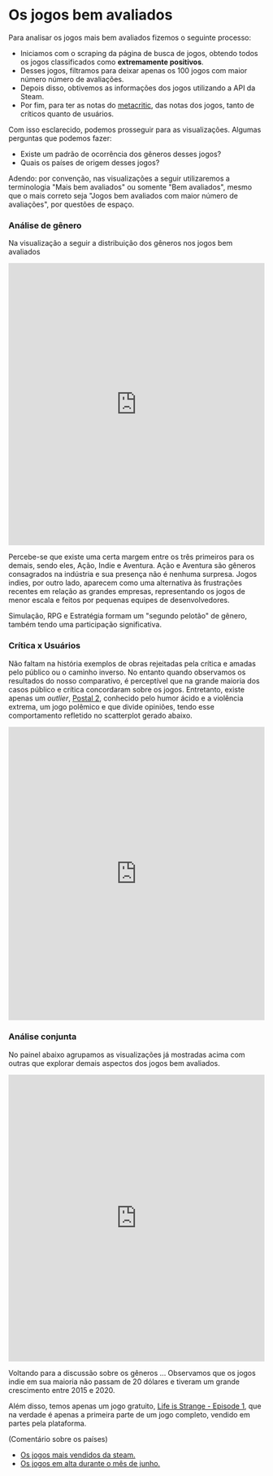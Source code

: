 # Os jogos bem avaliados

Para analisar os jogos mais bem avaliados fizemos o seguinte processo:
- Iniciamos com o scraping da página de busca de jogos, obtendo todos os jogos classificados como **extremamente positivos**.
- Desses jogos, filtramos para deixar apenas os 100 jogos com maior número número de avaliações.
- Depois disso, obtivemos as informações dos jogos utilizando a API da Steam. 
- Por fim, para ter as notas do [metacritic](https://www.metacritic.com/), das notas dos jogos, tanto de críticos quanto de usuários.

Com isso esclarecido, podemos prosseguir para as visualizações. Algumas perguntas que podemos fazer:
- Existe um padrão de ocorrência dos gêneros desses jogos?
-  Quais os países de origem desses jogos?

Adendo: por convenção, nas visualizações a seguir utilizaremos a terminologia "Mais bem avaliados" ou somente "Bem avaliados", mesmo que o mais correto seja "Jogos bem avaliados com maior número de avaliações", por questões de espaço.

### Análise de gênero

Na visualização a seguir a distribuição dos gêneros nos jogos bem avaliados

<iframe width="100%" height="555" frameborder="0"
  src="https://observablehq.com/embed/341a0af66730c2da@648?cells=genBemAval2Layer"></iframe>

Percebe-se que existe uma certa margem entre os três primeiros para os demais, sendo eles, Ação, Indie e Aventura. Ação e Aventura são gêneros consagrados na indústria e sua presença não é nenhuma surpresa. Jogos indies, por outro lado, aparecem como uma alternativa às frustrações recentes em relação as grandes empresas, representando os jogos de menor escala e feitos por pequenas equipes de desenvolvedores.

Simulação, RPG e Estratégia formam um "segundo pelotão" de gênero, também tendo uma participação significativa. 


### Crítica x Usuários

Não faltam na história exemplos de obras rejeitadas pela crítica e amadas pelo público ou o caminho inverso. No entanto quando observamos os resultados do nosso comparativo, é perceptível que na grande maioria dos casos público e crítica concordaram sobre os jogos. Entretanto, existe apenas um *outlier*, [Postal 2](https://store.steampowered.com/app/223470/POSTAL_2/), conhecido pelo humor ácido e a violência extrema, um jogo polêmico e que divide opiniões, tendo esse comportamento refletido no scatterplot gerado abaixo.

<iframe width="100%" height="577" frameborder="0"
  src="https://observablehq.com/embed/341a0af66730c2da?cells=viewof+scatBA"></iframe>


### Análise conjunta

No painel abaixo agrupamos as visualizações já mostradas acima com outras que explorar demais aspectos dos jogos bem avaliados.

<iframe width="100%" height="564" frameborder="0"
  src="https://observablehq.com/embed/341a0af66730c2da?cells=viewof+dashboardBemAval2"></iframe>

Voltando para a discussão sobre os gêneros ... Observamos que os jogos indie em sua maioria não passam de 20 dólares e tiveram um grande crescimento entre 2015 e 2020.

Além disso, temos apenas um jogo gratuito, [Life is Strange - Episode 1](https://store.steampowered.com/app/319630/Life_is_Strange__Episode_1/), que na verdade é apenas a primeira parte de um jogo completo, vendido em partes pela plataforma.

(Comentário sobre os países)


- [Os jogos mais vendidos da steam.](https://lucasaraga0.github.io/steamVisualization/maisVendidos)
- [Os jogos em alta durante o mês de junho.](https://lucasaraga0.github.io/steamVisualization/emAlta)